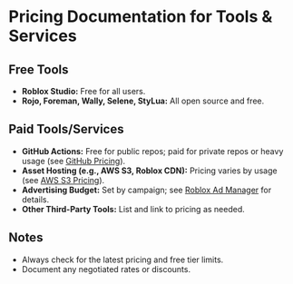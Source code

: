 # Pricing Documentation for Tools & Services

## Free Tools
- **Roblox Studio:** Free for all users.
- **Rojo, Foreman, Wally, Selene, StyLua:** All open source and free.

## Paid Tools/Services
- **GitHub Actions:** Free for public repos; paid for private repos or heavy usage (see [GitHub Pricing](https://github.com/pricing)).
- **Asset Hosting (e.g., AWS S3, Roblox CDN):** Pricing varies by usage (see [AWS S3 Pricing](https://aws.amazon.com/s3/pricing/)).
- **Advertising Budget:** Set by campaign; see [Roblox Ad Manager](https://create.roblox.com/creatordashboard/advertising) for details.
- **Other Third-Party Tools:** List and link to pricing as needed.

## Notes
- Always check for the latest pricing and free tier limits.
- Document any negotiated rates or discounts. 
